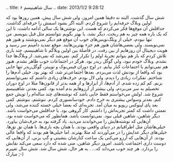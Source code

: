 .. title: ۶ سال شاهینیسم .. date: 2013/1/2 9:28:12

شش سال گذشت‌. البته نه دقیقا همین امروز‌، ولی شش سال پیش‌، همین روز‌ها
بود که اولین وبلاگ حرفه‌ایم را شروع کردم‌. البته اگر بشود اسمش را
حرفه‌ای گذاشت‌. حداقلش آن موقع‌ها فکر می‌کردم که هست‌. این نوشتن‌ها یک
سالی ادامه داشت‌، تا این که یک باره همه چیز به هم ریخت‌. دیگر نشد‌، یا
بهتر بگویم نتوانستم مثل قبل بنویسم‌. من تنها نبودم‌، خیلی از
وبلگ‌نویس‌های خوب آن موقع هم دیگر نمی‌نوشتند و هنوز هم نمی‌نویسند‌. ولی
بعضی‌هاشان هنوز هم جزء بهترین‌هایند. موقع تمدید دامینم سر رسید و هویت
دیجیتال آن روز‌هایم از بین رفت‌. در فاصلهٔ بین اولین وبلاگم تا
شاهینیسم‌، چند باری تلاش کردم که باز هم بتوانم تجربهٔ اولم را تکرار
کنم‌. نمی‌شد که نمی‌شد. از وبلاگ‌ها جدا نشدم. وبلاگ خودم نبود‌، ولی گوگل
ریدر بود. هرگز در اجتماعات خوب ظاهر نشدم. هنوز هم نمی‌توانم با اجتماعات
کنار بیایم. در اوج دوران فیس‌بوک و توییتر‌، گوگل‌ریدر تنها جایی بود که
واقعا از بودنش لذت می‌بردم‌. بعد‌ها اجتماعی‌تر شد‌، که بهتر بود. خیلی
آدم‌ها را شناختم. تفکرات زیادی را دیدم‌، ولی لال بودم. حرف‌های زیادی
داشتم که نمی‌توانستم بزنم. کم کم زده شدم. از آدم‌ها‌، از ابزار‌ها و از
همه بدتر از قانون‌ها! مثلا در اوج دوران تحصیلم به سر می‌بردم‌، ولی بیشتر
از آرزوهایم بدم آمده بود. کمی بعد‌تر‌، شاهینیسم شروع شد. اولش می‌خواستم
فقط جایی باشد که نوشته‌های چند ساله‌ام را تویش جمع کنم. بعد‌تر وسواس
بیشتری به خرج دادم. خودسانسوری کردم. ننوشتم‌، ننوشتم. کمی بعد پای لینوکس
ریویو به میان آمد. تجربه‌ای که بعضا خیلی خسته کننده می‌شد‌، ولی نعمتی
داشت که کمتر تجربه‌اش را داشتم. کار گروهی بود. یا حداقلش می‌خواست باشد.
دیگر شاهین‌، شاهین قبلی نبود. نمی‌توانست باشد. همانطور که می‌خواست شده
بود. آن‌هایی که نوشته‌هایش را می‌خواندند می‌دید. یاد گرفته بود به
حرف‌شان بیاورد. خیلی‌هاشان مثل اطرافیانم در دنیای واقعی بودند. با همان
بچه بازی‌ها. با همان نق نق‌ها. خیلی‌های دیگر عدایش را در می‌آوردند که
مثلا بهترند. اما خیلی‌ها هم بودند که واقعا عالی بودند. از آن‌هایی که
آرزو می‌کنی یک ساعت کنارشان بنشینی و گپ بزنی. از آن‌هایی که دوست داری
اجتماعت باشند. امروز دیگر شاهین‌، منی شده که دارد سعی می‌کند نقابش را
بردارد. هر چند خوب می‌داند که… . به هر حال‌، شش سال شد. شش سال تغییرم
مبارک ;-)
